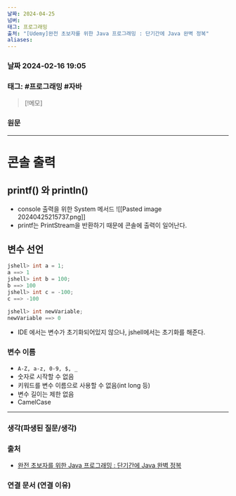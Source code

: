 ```yaml
---
날짜: 2024-04-25
넘버: 
태그: 프로그래밍
출처: "[Udemy]완전 초보자를 위한 Java 프로그래밍 : 단기간에 Java 완벽 정복"
aliases:
---
```

### 날짜  2024-02-16 19:05

### 태그:   #프로그래밍 #자바

>[!메모]
>

### 원문
---
# 콘솔 출력
## printf() 와 println()
- console 출력을 위한 System 메서드 
![[Pasted image 20240425215737.png]]
- printf는 PrintStream을 반환하기 때문에 콘솔에 출력이 일어난다.
## 변수 선언
```java
jshell> int a = 1;
a ==> 1
jshell> int b = 100;
b ==> 100
jshell> int c = -100;
c ==> -100

jshell> int newVariable;
newVariable ==> 0
```
- IDE 에서는 변수가 초기화되어있지 않으나, jshell에서는 초기화를 해준다.
### 변수 이름 
- `A-Z, a-z, 0-9, $, _`
- 숫자로 시작할 수 없음
- 키워드를 변수 이름으로 사용할 수 없음(int long 등)
- 변수 길이는 제한 없음
- CamelCase

---
### 생각(파생된 질문/생각)

### 출처
- [완전 초보자를 위한 Java 프로그래밍 : 단기간에 Java 완벽 정복](https://www.udemy.com/course/best-java-programming/?couponCode=ST6MT42324)

### 연결 문서 (연결 이유)
